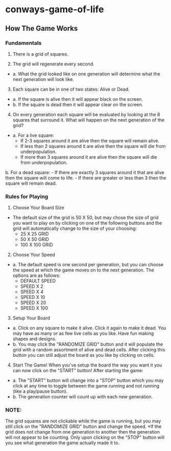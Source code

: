 # conways-game-of-life
## How The Game Works
### Fundamentals
1. There is a grid of squares.

2. The grid will regenerate every second.
- a. What the grid looked like on one generation will determine what the next generation will look like.

3. Each square can be in one of two states: Alive or Dead.
- a. If the square is alive then it will appear black on the screen.
- b. If the square is dead then it will appear clear on the screen.

4. On every generation each square will be evaluated by looking at the 8 squares that surround it.
What will happen on the next generation of the grid?

- a. For a live square:
     - If 2-3 squares around it are alive then the square will remain alive.
     - If less than 2 squares around it are alive then the square will die from underpopulation.
     - If more than 3 squares around it are alive then the square will die from underpopulation.

b. For a dead square:
     - If there are exactly 3 squares around it that are alive then the square will come to life.
     - If there are greater or less than 3 then the square will remain dead.

### Rules for Playing
1. Choose Your Board Size
- The default size of the grid is 50 X 50, but may chose the size of grid you want to play on by clicking on one of the following buttons and the grid will automatically change to the size of your choosing:
     - 25 X 25 GRID
     - 50 X 50 GRID
     - 100 X 100 GRID

2. Choose Your Speed
- a. The default speed is one second per generation, but you can choose the speed at which the game moves on to the next generation. The options are as follows:
     - DEFAULT SPEED
     - SPEED X 2
     - SPEED X 4
     - SPEED X 10
     - SPEED X 20
     - SPEED X 100


3. Setup Your Board
- a. Click on any square to make it alive. Click it again to make it dead. You may have as many or as few live cells as you like. Have fun making shapes and designs.
- b. You may click the "RANDOMIZE GRID" button and it will populate the grid with a random assortment of alive and dead cells. After clicking this button you can still adjust the board as you like by clicking on cells.

4. Start The Game!
When you've setup the board the way you want it you can now click on the "START" button! 
After starting the game:
- a. The "START" button will change into a "STOP" button which you may click at any time to toggle between the game running and not running (like a play/pause button).
- b. The generation counter will count up with each new generation.

### NOTE:
The grid squares are not clickable while the game is running, but you may still click on the "RANDOMIZE GRID" button and change the speed.
*If the grid does not change from one generation to another then the generation will not appear to be counting. Only upon clicking on the "STOP" button will you see what generation the game actually made it to.